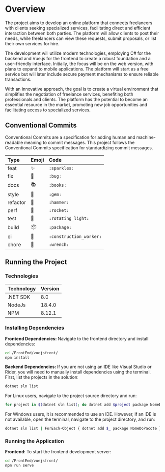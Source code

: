 # Overview

The project aims to develop an online platform that connects freelancers with clients seeking specialized services, facilitating direct and efficient interaction between both parties. The platform will allow clients to post their needs, while freelancers can view these requests, submit proposals, or list their own services for hire.

The development will utilize modern technologies, employing C# for the backend and Vue.js for the frontend to create a robust foundation and a user-friendly interface. Initially, the focus will be on the web version, with plans to expand to mobile applications. The platform will start as a free service but will later include secure payment mechanisms to ensure reliable transactions.

With an innovative approach, the goal is to create a virtual environment that simplifies the negotiation of freelance services, benefiting both professionals and clients. The platform has the potential to become an essential resource in the market, promoting new job opportunities and facilitating access to specialized services.

## Conventional Commits

Conventional Commits are a specification for adding human and machine-readable meaning to commit messages. This project follows the Conventional Commits specification for standardizing commit messages.

| Type     | Emoji                 | Code                    |
|:---------|:----------------------|:------------------------|
| feat     | :sparkles:            | `:sparkles:`            |
| fix      | :bug:                 | `:bug:`                 |
| docs     | :books:               | `:books:`               |
| style    | :gem:                 | `:gem:`                 |
| refactor | :hammer:              | `:hammer:`              |
| perf     | :rocket:              | `:rocket:`              |
| test     | :rotating_light:      | `:rotating_light:`      |
| build    | :package:             | `:package:`             |
| ci       | :construction_worker: | `:construction_worker:` |
| chore    | :wrench:              | `:wrench:`              |

## Running the Project

### Technologies

| Technology    | Version   |
|:--------------|:----------|
| .NET SDK      | 8.0       |
| NodeJs        | 18.4.0    |
| NPM           | 8.12.1    |

### Installing Dependencies

**Frontend Dependencies:**
Navigate to the frontend directory and install dependencies:
```bash
cd /FrontEnd/vuejsfront/
npm install
```

**Backend Dependencies:**
If you are not using an IDE like Visual Studio or Rider, you will need to manually install dependencies using the terminal. First, list the projects in the solution:
```bash
dotnet sln list
```

For Linux users, navigate to the project source directory and run:
```bash
for project in $(dotnet sln list); do dotnet add $project package NomeDoPacote; done
```

For Windows users, it is recommended to use an IDE. However, if an IDE is not available, open the terminal, navigate to the project directory, and run:
```bash
dotnet sln list | ForEach-Object { dotnet add $_ package NomeDoPacote }
```

### Running the Application

**Frontend:**
To start the frontend development server:
```bash
cd /FrontEnd/vuejsfront/
npm run serve
```